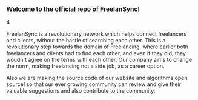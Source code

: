 <h3> Welcome to the official repo of FreelanSync!</h3> 4
<article>
<p> FreelanSync is a revolutionary network which helps connect freelancers and clients, without the hastle of searching each other. This is a revolutionary step towards the domain of Freelancing, where earlier both freelancers and clients had to find each other, and even if they did, they woudn't agree on the terms with each other. Our company aims to change the norm, making freelancing not a side job, as a career option.</p>
<p> Also we are making the source code of our website and algorithms open source! so that our ever growing community can review and give their valuable suggestions and also contribute to the community.</p>
</article>
